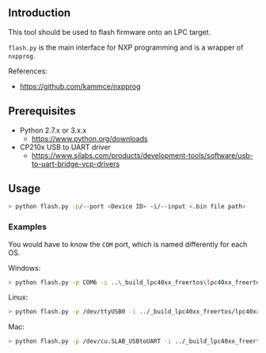 ## Introduction

This tool should be used to flash firmware onto an LPC target.

`flash.py` is the main interface for NXP programming and is a wrapper of `nxpprog`.

References:
- https://github.com/kammce/nxpprog

## Prerequisites

- Python 2.7.x or 3.x.x
    - https://www.python.org/downloads
- CP210x USB to UART driver
    - https://www.silabs.com/products/development-tools/software/usb-to-uart-bridge-vcp-drivers

## Usage

```bash
> python flash.py -p/--port <Device ID> -i/--input <.bin file path>
```

### Examples

You would have to know the `COM` port, which is named differently for each OS.

Windows:

```bash
> python flash.py -p COM6 -i ..\_build_lpc40xx_freertos\lpc40xx_freertos.bin
```

Linux:
```bash
> python flash.py -p /dev/ttyUSB0 -i ../_build_lpc40xx_freertos/lpc40xx_freertos.bin
```

Mac:
```bash
> python flash.py -p /dev/cu.SLAB_USBtoUART -i ../_build_lpc40xx_freertos/lpc40xx_freertos.bin
```
